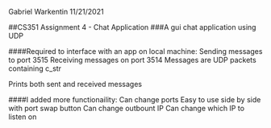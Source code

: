 Gabriel Warkentin
11/21/2021

##CS351 Assignment 4 - Chat Application
###A gui chat application using UDP

####Required to interface with an app on local machine:
Sending messages to port 3515
Receiving messages on port 3514
Messages are UDP packets containing c_str

Prints both sent and received messages

####I added more functionaility:
Can change ports
Easy to use side by side with port swap button
Can change outbount IP
Can change which IP to listen on
